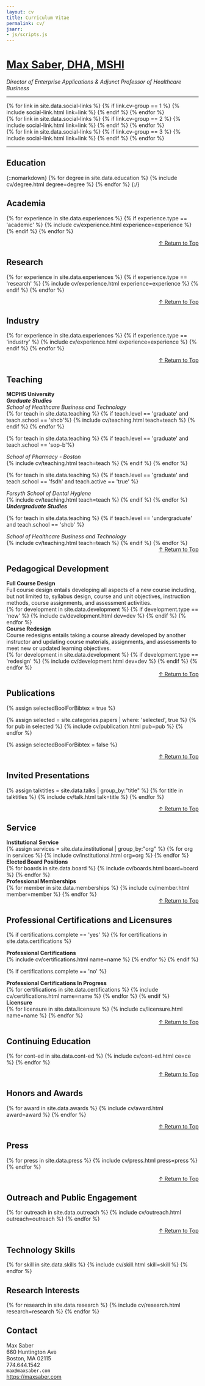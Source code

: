```yaml
---
layout: cv
title: Curriculum Vitae
permalink: cv/
jsarr:
- js/scripts.js
---
```


<h1 id="cv-title"><a href="{{ site.url }}">Max Saber, DHA, MSHI</a></h1>
<p id="cv-subtitle"><i>Director of Enterprise Applications & Adjunct Professor of Healthcare Business</i></p>

***

<div class="cv-image-links-wrapper">
<div class="cv-image-links">
</div>
 <div class="cv-image-links">
  {% for link in site.data.social-links %}
   {% if link.cv-group == 1 %}
    {% include social-link.html link=link %}
   {% endif %}
  {% endfor %}
 </div>
 <div class="cv-image-links">
  {% for link in site.data.social-links %}
   {% if link.cv-group == 2 %}
    {% include social-link.html link=link %}
   {% endif %}
  {% endfor %}
 </div>
 <div class="cv-image-links">
  {% for link in site.data.social-links %}
   {% if link.cv-group == 3 %}
    {% include social-link.html link=link %}
   {% endif %}
  {% endfor %}
 </div>
</div>

***

## Education

{::nomarkdown}
{% for degree in site.data.education %}
{% include cv/degree.html degree=degree %}
{% endfor %}
{:/}

## Academia

{% for experience in site.data.experiences %}
{% if experience.type == 'academic' %}
{% include cv/experience.html experience=experience %}
{% endif %}
{% endfor %}
<div class="cv-description" align="right"><a href="{{ site.url }}/cv#top">↑ Return to Top</a></div>

## Research

{% for experience in site.data.experiences %}
{% if experience.type == 'research' %}
{% include cv/experience.html experience=experience %}
{% endif %}
{% endfor %}
<div class="cv-description" align="right"><a href="{{ site.url }}/cv#top">↑ Return to Top</a></div>

## Industry

{% for experience in site.data.experiences %}
{% if experience.type == 'industry' %}
{% include cv/experience.html experience=experience %}
{% endif %}
{% endfor %}
<div class="cv-description" align="right"><a href="{{ site.url }}/cv#top">↑ Return to Top</a></div>

## Teaching

<div class="cv-service-title"><b>MCPHS University</b></div>
<div class="cv-service-subtitle"><i><b>Graduate Studies</b></i></div>

<div class="cv-service-subtitle"><i>School of Healthcare Business and Technology</i></div>
{% for teach in site.data.teaching %}
{% if teach.level == 'graduate' and teach.school == 'shcb'%}
{% include cv/teaching.html teach=teach %}
{% endif %}
{% endfor %}

{% for teach in site.data.teaching %}
{% if teach.level == 'graduate' and teach.school == 'sop-b'%}
<div class="cv-service-subtitle"><i>School of Pharmacy - Boston</i></div>
{% include cv/teaching.html teach=teach %}
{% endif %}
{% endfor %}

{% for teach in site.data.teaching %}
{% if teach.level == 'graduate' and teach.school == 'fsdh' and teach.active == 'true' %}
<div class="cv-service-subtitle"><i>Forsyth School of Dental Hygiene</i></div>
{% include cv/teaching.html teach=teach %}
{% endif %}
{% endfor %}

<div class="cv-service-subtitle"><i><b>Undergraduate Studies</b></i></div>

{% for teach in site.data.teaching %}
{% if teach.level == 'undergraduate' and teach.school == 'shcb' %}
<div class="cv-service-subtitle"><i>School of Healthcare Business and Technology</i></div>
{% include cv/teaching.html teach=teach %}
{% endif %}
{% endfor %}
<div class="cv-description" align="right"><a href="{{ site.url }}/cv#top">↑ Return to Top</a></div>

## Pedagogical Development

<div class="cv-service-title"><b>Full Course Design</b></div>
<div class="cv-description">Full course design entails developing all aspects of a new course including, but not limited to, syllabus design, course and unit objectives, instruction methods, course assignments, and assessment activities.</div>
<div class="cv-spacer-small"></div>
{% for development in site.data.development %}
{% if development.type == 'new' %}
{% include cv/development.html dev=dev %}
{% endif %}
{% endfor %}

<div class="cv-service-title"><b>Course Redesign</b></div>
<div class="cv-description">Course redesigns entails taking a course already developed by another instructor and updating course materials, assignments, and assessments to meet new or updated learning objectives.</div>
<div class="cv-spacer-small"></div>
{% for development in site.data.development %}
{% if development.type == 'redesign' %}
{% include cv/development.html dev=dev %}
{% endif %}
{% endfor %}
<div class="cv-description" align="right"><a href="{{ site.url }}/cv#top">↑ Return to Top</a></div>

## Publications

{% assign selectedBoolForBibtex = true %}

{% assign selected = site.categories.papers | where: 'selected', true %}
{% for pub in selected %}
{% include cv/publication.html pub=pub %}
{% endfor %}

{% assign selectedBoolForBibtex = false %}
<div class="cv-description" align="right"><a href="{{ site.url }}/cv#top">↑ Return to Top</a></div>

## Invited Presentations

{% assign talktitles = site.data.talks | group_by:"title" %}
{% for title in talktitles %}
{% include cv/talk.html talk=title %}
{% endfor %}
<div class="cv-description" align="right"><a href="{{ site.url }}/cv#top">↑ Return to Top</a></div>

## Service

<div class="cv-service-title"><b>Institutional Service</b></div>
<!-- Uses institutional.yaml for data -->
{% assign services = site.data.institutional | group_by:"org" %}
{% for org in services %}
{% include cv/institutional.html org=org %}
{% endfor %}

<div class="cv-service-title"><b>Elected Board Positions</b></div>
<!--Uses boards.yaml for data-->
{% for boards in site.data.board %}
{% include cv/boards.html board=board %}
{% endfor %}

<div class="cv-service-title"><b>Professional Memberships</b></div>
<!-- Uses memberships.yaml for data -->
{% for member in site.data.memberships %}
{% include cv/member.html member=member %}
{% endfor %}
<div class="cv-description" align="right"><a href="{{ site.url }}/cv#top">↑ Return to Top</a></div>

## Professional Certifications and Licensures

<!-- Uses certifications.yaml for data -->
{% if certifications.complete == 'yes' %}
{% for certifications in site.data.certifications %}
<div class="cv-service-title"><b>Professional Certifications</b></div>
{% include cv/certifications.html name=name %}
{% endfor %}
{% endif %}

{% if certifications.complete == 'no' %}
<div class="cv-service-title"><b>Professional Certifications In Progress</b></div>
<!-- Uses certifications.yaml for data -->
{% for certifications in site.data.certifications %}
{% include cv/certifications.html name=name %}
{% endfor %}
{% endif %}

<div class="cv-service-title"><b>Licensure</b></div>
<!-- Uses licensure.yaml for data -->
{% for licensure in site.data.licensure %}
{% include cv/licensure.html name=name %}
{% endfor %}
<div class="cv-description" align="right"><a href="{{ site.url }}/cv#top">↑ Return to Top</a></div>

## Continuing Education

{% for cont-ed in site.data.cont-ed %}
{% include cv/cont-ed.html ce=ce %}
{% endfor %}
<div class="cv-description" align="right"><a href="{{ site.url }}/cv#top">↑ Return to Top</a></div>

## Honors and Awards

{% for award in site.data.awards %}
{% include cv/award.html award=award %}
{% endfor %}
<div class="cv-description" align="right"><a href="{{ site.url }}/cv#top">↑ Return to Top</a></div>

## Press

{% for press in site.data.press %}
{% include cv/press.html press=press %}
{% endfor %}
<div class="cv-description" align="right"><a href="{{ site.url }}/cv#top">↑ Return to Top</a></div>

## Outreach and Public Engagement

{% for outreach in site.data.outreach %}
{% include cv/outreach.html outreach=outreach %}
{% endfor %}
<div class="cv-description" align="right"><a href="{{ site.url }}/cv#top">↑ Return to Top</a></div>

## Technology Skills

{% for skill in site.data.skills %}
{% include cv/skill.html skill=skill %}
{% endfor %}

## Research Interests

{% for research in site.data.research %}
{% include cv/research.html research=research %}
{% endfor %}

## Contact

Max Saber<br>
660 Huntington Ave<br>
Boston, MA 02115<br>
774.644.1542<br>
`max@maxsaber.com`<br>
<a href="<https://maxsaber.com>">https://maxsaber.com</a>
